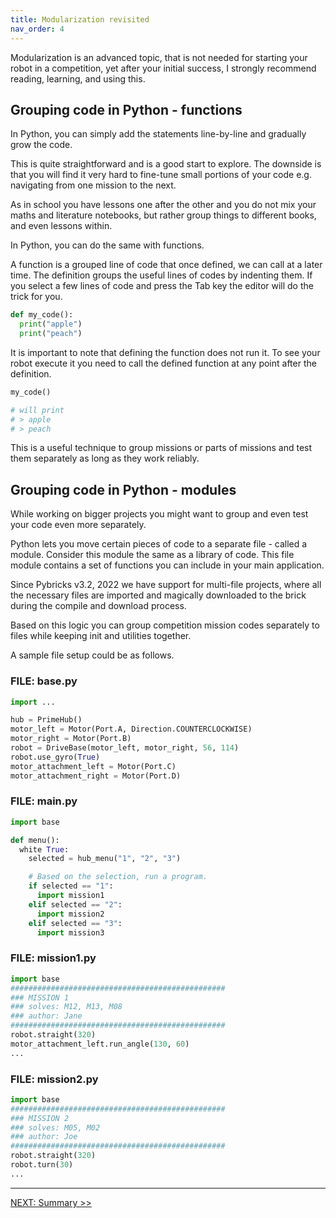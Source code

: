 ```yaml
---
title: Modularization revisited
nav_order: 4
---
```


Modularization is an advanced topic, that is not needed for starting your robot in a competition, yet after your initial success, I strongly recommend reading, learning, and using this.

## Grouping code in Python - functions

In Python, you can simply add the statements line-by-line and gradually grow the code.

This is quite straightforward and is a good start to explore. The downside is that you will find it very hard to fine-tune small portions of your code e.g. navigating from one mission to the next.

As in school you have lessons one after the other and you do not mix your maths and literature notebooks, but rather group things to different books, and even lessons within.

In Python, you can do the same with functions.

A function is a grouped line of code that once defined, we can call at a later time. The definition groups the useful lines of codes by indenting them. If you select a few lines of code and press the Tab key the editor will do the trick for you.

```python
def my_code():
  print("apple")
  print("peach")
```

It is important to note that defining the function does not run it. To see your robot execute it you need to call the defined function at any point after the definition.

```python
my_code()

# will print 
# > apple
# > peach
```

This is a useful technique to group missions or parts of missions and test them separately as long as they work reliably.

## Grouping code in Python - modules

While working on bigger projects you might want to group and even test your code even more separately.

Python lets you move certain pieces of code to a separate file - called a module. Consider this module the same as a library of code.
This file module contains a set of functions you can include in your main application.

Since Pybricks v3.2, 2022 we have support for multi-file projects, where all the necessary files are imported and magically downloaded to the brick during the compile and download process.

Based on this logic you can group competition mission codes separately to files while keeping init and utilities together.

A sample file setup could be as follows.

### FILE: base.py
```python
import ...

hub = PrimeHub()
motor_left = Motor(Port.A, Direction.COUNTERCLOCKWISE)
motor_right = Motor(Port.B)
robot = DriveBase(motor_left, motor_right, 56, 114)
robot.use_gyro(True)
motor_attachment_left = Motor(Port.C)
motor_attachment_right = Motor(Port.D)
```

### FILE: main.py
```python
import base

def menu():
  white True:
    selected = hub_menu("1", "2", "3")

    # Based on the selection, run a program.
    if selected == "1":
      import mission1
    elif selected == "2":
      import mission2
    elif selected == "3":
      import mission3
```

### FILE: mission1.py
```python
import base
################################################
### MISSION 1
### solves: M12, M13, M08
### author: Jane
################################################
robot.straight(320)
motor_attachment_left.run_angle(130, 60)
...

```

### FILE: mission2.py
```python
import base
################################################
### MISSION 2
### solves: M05, M02
### author: Joe
################################################
robot.straight(320)
robot.turn(30)
...

``` 



---
[NEXT: Summary >>](9_summary.md)